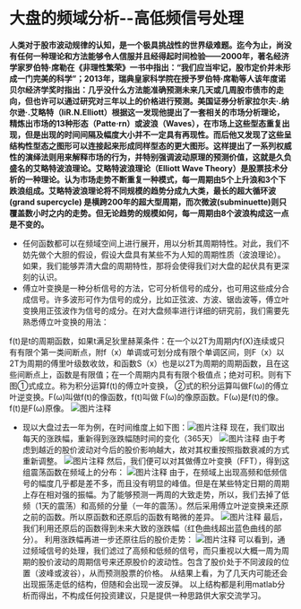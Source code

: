 # 大盘的频域分析--高低频信号处理

**人类对于股市波动规律的认知，是一个极具挑战性的世界级难题。迄今为止，尚没有任何一种理论和方法能够令人信服并且经得起时间检验——2000年，著名经济学家罗伯特·席勒在《非理性繁荣》一书中指出：“我们应当牢记，股市定价并未形成一门完美的科学”；2013年，瑞典皇家科学院在授予罗伯特·席勒等人该年度诺贝尔经济学奖时指出：几乎没什么方法能准确预测未来几天或几周股市债市的走向，但也许可以通过研究对三年以上的价格进行预测。美国证券分析家拉尔夫·.纳尔逊·.艾略特（IiR.N.Elliott）根据这一发现他提出了一套相关的市场分析理论，精炼出市场的13种形态（Patte·rn）或波浪（Waves），在市场上这些型态重复出现，但是出现的时间间隔及幅度大小并不一定具有再现性。而后他又发现了这些呈结构性型态之图形可以连接起来形成同样型态的更大图形。这样提出了一系列权威性的演绎法则用来解释市场的行为，并特别强调波动原理的预测价值，这就是久负盛名的艾略特波浪理论。艾略特波浪理论（Elliott Wave Theory）是股票技术分析的一种理论。认为市场走势不断重复一种模式，每一周期由5个上升浪和3个下跌浪组成。艾略特波浪理论将不同规模的趋势分成九大类，最长的超大循环波(grand supercycle) 是横跨200年的超大型周期，而次微波(subminuette)则只覆盖数小时之内的走势。但无论趋势的规模如何，每一周期由8个波浪构成这一点是不变的。**

* 任何函数都可以在频域空间上进行展开，用以分析其周期特性。对此，我们不妨先做个大胆的假设，假设大盘具有某些不为人知的周期性质（波浪理论）。如果，我们能够弄清大盘的周期特性，那将会使得我们对大盘的起伏具有更深刻的认识。
* 傅立叶变换是一种分析信号的方法，它可分析信号的成分，也可用这些成分合成信号。许多波形可作为信号的成分，比如正弦波、方波、锯齿波等，傅立叶变换用正弦波作为信号的成分。在对大盘频率进行详细的研究前，我们需要先熟悉傅立叶变换的用法：

f(t)是t的周期函数，如果t满足狄里赫莱条件：在一个以2T为周期内f(X)连续或只有有限个第一类间断点，附f（x）单调或可划分成有限个单调区间，则F（x）以2T为周期的傅里叶级数收敛，和函数S（x）也是以2T为周期的周期函数，且在这些间断点上，函数是有限值；在一个周期内具有有限个极值点；绝对可积。则有下图①式成立。称为积分运算f(t)的傅立叶变换，
②式的积分运算叫做F(ω)的傅立叶逆变换。F(ω)叫做f(t)的像函数，f(t)叫做
F(ω)的像原函数。F(ω)是f(t)的像。f(t)是F(ω)原像。
![图片注释](http://storage-uqer.datayes.com/56f0c5c5228e5b887ee50f0d/40d2edae-83a8-11e6-819f-f8bc124ed898)
* 现以大盘过去一年为例，在时间维度上如下图：![图片注释](http://storage-uqer.datayes.com/56f0c5c5228e5b887ee50f0d/99ac56ce-83bf-11e6-819f-f8bc124ed898)
现在，我们取出每天的涨跌幅，重新得到涨跌幅随时间的变化（365天）
![图片注释](http://storage-uqer.datayes.com/56f0c5c5228e5b887ee50f0d/1139ae14-83d2-11e6-8bd7-f8bc124ed898)
由于考虑到越近的股价波动对今后的股价影响越大，故对其权重按照指数衰减的方式重新调整。
![图片注释](http://storage-uqer.datayes.com/56f0c5c5228e5b887ee50f0d/3465598c-83d3-11e6-8bd7-f8bc124ed898)
然后，我们便可以对其做傅立叶变换（FFT），得到这组震荡函数在频域上的分布：
![图片注释](http://storage-uqer.datayes.com/56f0c5c5228e5b887ee50f0d/86061114-83d3-11e6-8bd7-f8bc124ed898)
由于，在频域上出现高频和低频信号的幅度几乎都是差不多，而且没有明显的峰值。但是在某些特定日期的周期上存在相对强的振幅。为了能够预测一两周的大致走势，所以，我们去掉了低频（1天的震荡）和高频的分量（一年的震荡）。然后采用傅立叶逆变换来还原之前的函数。所以原函数和还原后的函数有略微的差异。
![图片注释](http://storage-uqer.datayes.com/56f0c5c5228e5b887ee50f0d/1ae98e40-83d5-11e6-b965-f8bc124ed898)
最后，我们利用还原后的函数得到未来大致的涨跌幅（红色曲线超出蓝色曲线的部分）。
利用涨跌幅再进一步还原往后的股价走势：
![图片注释](http://storage-uqer.datayes.com/56f0c5c5228e5b887ee50f0d/c25f5e70-83d5-11e6-8294-f8bc124ed898)
可以看到，通过频域信号的处理，我们滤过了高频和低频的信号，而只重视以大概一周为周期的股价波动的周期信号来还原股价的波动性。包含了股价处于不同波段的位置（波峰或波谷），从而预测股票的价格。
从结果上看，为了几天内可能还会出现振荡走低的结构，但随和会出现一波反弹。
以上结构都是利用matlab分析而得出，不构成任何投资建议，只是提供一种思路供大家交流学习。
